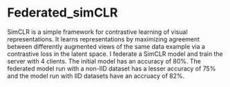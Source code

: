 # Federated_simCLR
 SimCLR is a simple framework for contrastive learning of visual representations. It learns representations by maximizing agreement between differently augmented views of the same data example via a contrastive loss in the latent space.
 I federate a SimCLR model and train the server with 4 clients.
 The initial model has an accuracy of 80%.
 The federated model run with a non-IID dataset has a lesser accuracy of 75% and the model run with IID datasets have an accruacy of 82%.
